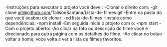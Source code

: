 -Instruções para executar o projeto você deve :
            -Clonar o direito com:
            -git clone git@github.com/TalisonSantana/Lista-de-filmes.git
            -Entre na pasta do que você acabou de clonar:
            -cd lista-de-filmes
            -Instale como dependências:
            -npm install
            -Em seguida inicie o projeto com o:
            -npm start
            -Com o projeto aberto:
            -Ao clicar na foto ou descrição do filme você é direcionado para outra página com os detalhes do filme.
            -Ao clicar no botao voltar a home, voce volta a ver a lista de filmes favoritos.
             <Projeto feito com react/>

